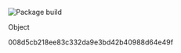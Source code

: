 ![Package build](https://github.com/legleux/gha_docker/actions/workflows/main.yml/badge.svg)

Object

008d5cb218ee83c332da9e3bd42b40988d64e49f
